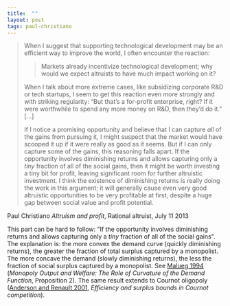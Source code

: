 ```yaml
---
title:  ""
layout: post
tags: paul-christiano
---
```


> When I suggest that supporting technological development may be an efficient way to improve the world, I often encounter the reaction:
> 
> > Markets already incentivize technological development; why would we expect altruists to have much impact working on it?
> 
> When I talk about more extreme cases, like subsidizing corporate R&D or tech startups, I seem to get this reaction even more strongly and with striking regularity: “But that’s a for-profit enterprise, right? If it were worthwhile to spend any more money on R&D, then they’d do it.” [...]
> 
> If I notice a promising opportunity and believe that I can capture _all_ of the gains from pursuing it, I might suspect that the market would have scooped it up if it were really as good as it seems. But if I can only capture some of the gains, this reasoning falls apart. If the opportunity involves diminishing returns and allows capturing only a _tiny_ fraction of all of the social gains, then it might be worth investing a tiny bit for profit, leaving significant room for further altruistic investment. I think the existence of diminishing returns is really doing the work in this argument; it will generally cause even very good altruistic opportunities to be very profitable at first, despite a huge gap between social value and profit potential.

Paul Christiano _Altruism and profit_, Rational altruist, July 11 2013

This part can be hard to follow: "If the opportunity involves diminishing returns and allows capturing only a _tiny_ fraction of all of the social gains". The explanation is: the more convex the demand curve (quickly diminishing returns), the greater the fraction of total surplus captured by a monopolist. The more concave the demand (slowly diminishing returns), the less the fraction of social surplus captured by a monopolist. See [Malueg 1994](https://www.jstor.org/stable/1182936) (_Monopoly Output and Welfare: The Role of Curvature of the Demand Function_, Proposition 2). The same result extends to Cournot oligopoly ([Anderson and Renault 2001](https://www.sciencedirect.com/science/article/pii/S0022053103000899), _Efficiency and surplus bounds in Cournot competition_).